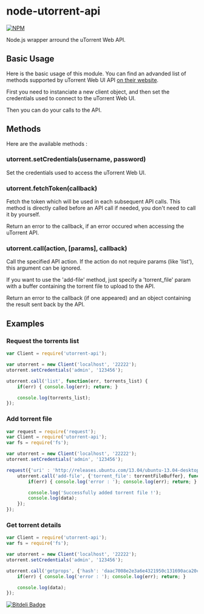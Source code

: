 # node-utorrent-api

[![NPM](https://nodei.co/npm/utorrent-api.png)](https://nodei.co/npm/utorrent-api/)

Node.js wrapper arround the uTorrent Web API.

## Basic Usage

Here is the basic usage of this module.
You can find an advanded list of methods supported by uTorrent Web UI API [on their website](http://www.utorrent.com/intl/en/community/developers/webapi#devs2).

First you need to instanciate a new client object, and then set the credentials used to connect to the uTorrent Web UI.

Then you can do your calls to the API.

## Methods

Here are the available methods :

### utorrent.setCredentials(username, password)

Set the credentials used to access the uTorrent Web UI.

### utorrent.fetchToken(callback)

Fetch the token which will be used in each subsequent API calls. This method is directly called before an API call if needed, you don't need to call it by yourself.

Return an error to the callback, if an error occured when accessing the uTorrent API.

### utorrent.call(action, [params], callback)

Call the specified API action. If the action do not require params (like 'list'), this argument can be ignored.

If you want to use the 'add-file' method, just specify a 'torrent_file' param with a buffer containing the torrent file to upload to the API.

Return an error to the callback (if one appeared) and an object containing the result sent back by the API.

## Examples

### Request the torrents list

```javascript
var Client = require('utorrent-api');

var utorrent = new Client('localhost', '22222');
utorrent.setCredentials('admin', '123456');

utorrent.call('list', function(err, torrents_list) {
	if(err) { console.log(err); return; }

	console.log(torrents_list);
});
```

### Add torrent file

```javascript
var request = require('request');
var Client = require('utorrent-api');
var fs = require('fs');

var utorrent = new Client('localhost', '22222');
utorrent.setCredentials('admin', '123456');

request({'uri' : 'http://releases.ubuntu.com/13.04/ubuntu-13.04-desktop-i386.iso.torrent', 'encoding': null}, function (error, response, torrentFileBuffer) {
	utorrent.call('add-file', {'torrent_file': torrentFileBuffer}, function(err, data) {
		if(err) { console.log('error : '); console.log(err); return; }

		console.log('Successfully added torrent file !');
		console.log(data);
	});
});
```

### Get torrent details

```javascript
var Client = require('utorrent-api');
var fs = require('fs');

var utorrent = new Client('localhost', '22222');
utorrent.setCredentials('admin', '123456');

utorrent.call('getprops', {'hash': 'daac7008e2e3a6e4321950c131690aca20c5a08a'}, function(err, data) {
	if(err) { console.log('error : '); console.log(err); return; }

	console.log(data);
});
```

[![Bitdeli Badge](https://d2weczhvl823v0.cloudfront.net/leeroybrun/node-utorrent-api/trend.png)](https://bitdeli.com/free "Bitdeli Badge")
